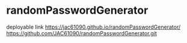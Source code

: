 # randomPasswordGenerator
deployable link 
https://jac61090.github.io/randomPasswordGenerator/
https://github.com/JAC61090/randomPasswordGenerator.git
